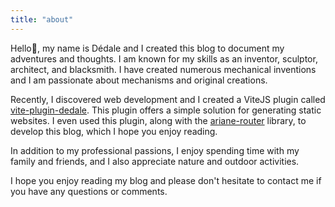 ```yaml
---
title: "about"
---
```


Hello👋, my name is Dédale and I created this blog to document my adventures and thoughts. I am known for my skills as an inventor, sculptor, architect, and blacksmith. I have created numerous mechanical inventions and I am passionate about mechanisms and original creations.

Recently, I discovered web development and I created a ViteJS plugin called [vite-plugin-dedale](https://www.npmjs.com/package/vite-plugin-dedale). This plugin offers a simple solution for generating static websites. I even used this plugin, along with the [ariane-router](https://www.npmjs.com/package/ariane-router) library, to develop this blog, which I hope you enjoy reading.

In addition to my professional passions, I enjoy spending time with my family and friends, and I also appreciate nature and outdoor activities.

I hope you enjoy reading my blog and please don't hesitate to contact me if you have any questions or comments.
